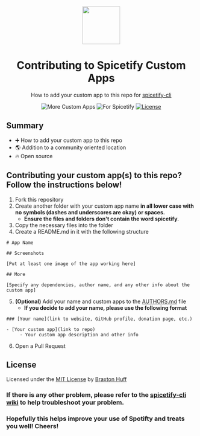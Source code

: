 <p align="center"><a href="https://github.com/3raxton/spicetify-custom-apps/"
target="_blank"><br><img width="100" src="https://em-content.zobj.net/source/apple/391/fire_1f525.png"></a></p>
<h1 align="center">Contributing to Spicetify Custom Apps</h1>
<p align="center">How to add your custom app to this repo for <a href="https://github.com/khanhas/spicetify-cli" target="_blank"> spicetify-cli</a></p>
<p align="center">
</a>
<a><img src="https://img.shields.io/badge/more-Custom%20Apps-orange.svg" alt="More Custom Apps"></a>
<a><img src="https://img.shields.io/badge/for-spicetify-E71A0E.svg" alt="For Spicetify"></a>
<a href="https://3raxton.github.io/license"><img src="https://img.shields.io/badge/License-MIT-blue.svg" alt="License"></a>

## Summary
- ➕ How to add your custom app to this repo
- 🌎 Addition to a community oriented location
- 🔥 Open source

## Contributing your custom app(s) to this repo? Follow the instructions below!

1. Fork this repository
2. Create another folder with your custom app name **in all lower case with no symbols (dashes and underscores are okay) or spaces.** 
     - **Ensure the files and folders don't contain the word spicetify**. 
3. Copy the necessary files into the folder
4. Create a README.md in it with the following structure
```
# App Name

## Screenshots

[Put at least one image of the app working here]

## More

[Specify any dependencies, author name, and any other info about the custom app]
```
5. **(Optional)** Add your name and custom apps to the <a href="https://github.com/3raxton/spicetify-custom-apps/blob/main/AUTHORS.md"  target="_blank">AUTHORS.md</a> file 
     - **If you decide to add your name, please use the following format**
```
### [Your name](link to website, GitHub profile, donation page, etc.)

- [Your custom app](link to repo)
     - Your custom app description and other info
```
6. Open a Pull Request


## License
Licensed under the [MIT License](https://3raxton.github.io/license) by [Braxton Huff](https://github.com/3raxton) 

### **If there is any other problem, please refer to the <a href="https://github.com/khanhas/spicetify-cli/wiki"  target="_blank">spicetify-cli wiki</a> to help troubleshoot your problem.**

### **Hopefully this helps improve your use of Spotifty and treats you well! Cheers!**
